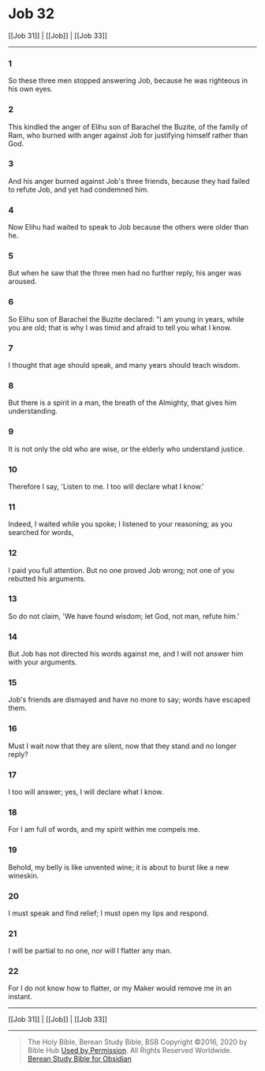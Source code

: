 # Job 32

[[Job 31]] | [[Job]] | [[Job 33]]

---

### 1
So these three men stopped answering Job, because he was righteous in his own eyes.

### 2
This kindled the anger of Elihu son of Barachel the Buzite, of the family of Ram, who burned with anger against Job for justifying himself rather than God.

### 3
And his anger burned against Job's three friends, because they had failed to refute Job, and yet had condemned him.

### 4
Now Elihu had waited to speak to Job because the others were older than he.

### 5
But when he saw that the three men had no further reply, his anger was aroused.

### 6
So Elihu son of Barachel the Buzite declared: "I am young in years, while you are old; that is why I was timid and afraid to tell you what I know.

### 7
I thought that age should speak, and many years should teach wisdom.

### 8
But there is a spirit in a man, the breath of the Almighty, that gives him understanding.

### 9
It is not only the old who are wise, or the elderly who understand justice.

### 10
Therefore I say, 'Listen to me. I too will declare what I know.'

### 11
Indeed, I waited while you spoke; I listened to your reasoning; as you searched for words,

### 12
I paid you full attention. But no one proved Job wrong; not one of you rebutted his arguments.

### 13
So do not claim, 'We have found wisdom; let God, not man, refute him.'

### 14
But Job has not directed his words against me, and I will not answer him with your arguments.

### 15
Job's friends are dismayed and have no more to say; words have escaped them.

### 16
Must I wait now that they are silent, now that they stand and no longer reply?

### 17
I too will answer; yes, I will declare what I know.

### 18
For I am full of words, and my spirit within me compels me.

### 19
Behold, my belly is like unvented wine; it is about to burst like a new wineskin.

### 20
I must speak and find relief; I must open my lips and respond.

### 21
I will be partial to no one, nor will I flatter any man.

### 22
For I do not know how to flatter, or my Maker would remove me in an instant.

---

[[Job 31]] | [[Job]] | [[Job 33]]

---

> The Holy Bible, Berean Study Bible, BSB
> Copyright &copy;2016, 2020 by Bible Hub
> [Used by Permission](https://berean.bible/terms.htm). All Rights Reserved Worldwide.
> [Berean Study Bible for Obsidian](https://github.com/gapmiss/berean-study-bible-for-obsidian)</small>

